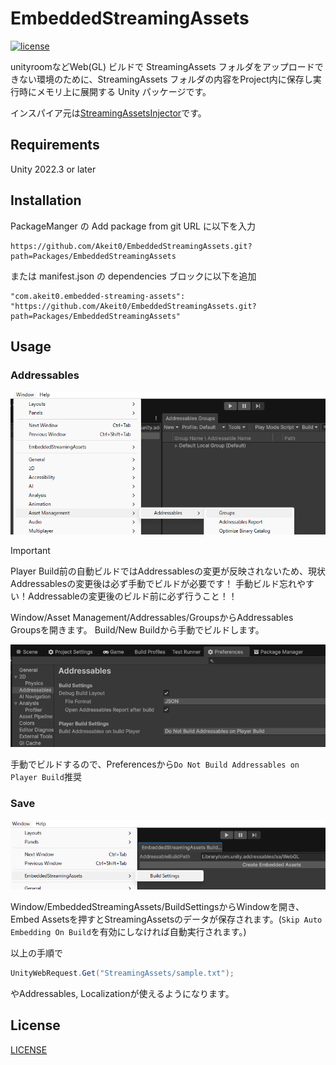 ﻿
# EmbeddedStreamingAssets

[![license](https://img.shields.io/badge/LICENSE-MIT-green.svg)](LICENSE)

unityroomなどWeb(GL) ビルドで StreamingAssets フォルダをアップロードできない環境のために、StreamingAssets フォルダの内容をProject内に保存し実行時にメモリ上に展開する Unity パッケージです。

インスパイア元は[StreamingAssetsInjector](https://github.com/KurisuJuha/StreamingAssetsInjector)です。

## Requirements
Unity 2022.3 or later

## Installation

PackageManger の Add package from git URL に以下を入力

```
https://github.com/Akeit0/EmbeddedStreamingAssets.git?path=Packages/EmbeddedStreamingAssets
```

または manifest.json の dependencies ブロックに以下を追加

```
"com.akeit0.embedded-streaming-assets": "https://github.com/Akeit0/EmbeddedStreamingAssets.git?path=Packages/EmbeddedStreamingAssets"
```
## Usage

### Addressables
![image](Images/AddressableGroup.png)

> [!IMPORTANT]
> Player Build前の自動ビルドではAddressablesの変更が反映されないため、現状Addressablesの変更後は必ず手動でビルドが必要です！
> 手動ビルド忘れやすい！Addressableの変更後のビルド前に必ず行うこと！！

Window/Asset Management/Addressables/GroupsからAddressables Groupsを開きます。
Build/New Buildから手動でビルドします。


![image](Images/PreferencesAddressable.png)

手動でビルドするので、Preferencesから`Do Not Build Addressables on Player Build`推奨

### Save
![image](Images/ESAWindow.png)

Window/EmbeddedStreamingAssets/BuildSettingsからWindowを開き、
Embed Assetsを押すとStreamingAssetsのデータが保存されます。(`Skip Auto Embedding On Build`を有効にしなければ自動実行されます。)

以上の手順で
```csharp
UnityWebRequest.Get("StreamingAssets/sample.txt");
```

やAddressables, Localizationが使えるようになります。
## License

[LICENSE](https://github.com/Akeit0/EmbeddedStreamingAssets/blob/main/LICENSE)
